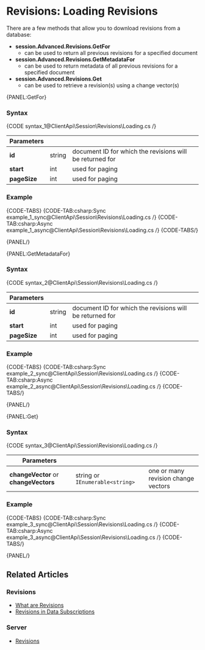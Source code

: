 # Revisions: Loading Revisions

There are a few methods that allow you to download revisions from a database:   

- **session.Advanced.Revisions.GetFor** 
    - can be used to return all previous revisions for a specified document   
- **session.Advanced.Revisions.GetMetadataFor**
    - can be used to return metadata of all previous revisions for a specified document  
- **session.Advanced.Revisions.Get**
    - can be used to retrieve a revision(s) using a change vector(s)  

{PANEL:GetFor}

### Syntax

{CODE syntax_1@ClientApi\Session\Revisions\Loading.cs /}

| Parameters | | |
| ------------- | ------------- | ----- |
| **id** | string | document ID for which the revisions will be returned for |
| **start** | int | used for paging |
| **pageSize** | int | used for paging |

### Example

{CODE-TABS}
{CODE-TAB:csharp:Sync example_1_sync@ClientApi\Session\Revisions\Loading.cs /}
{CODE-TAB:csharp:Async example_1_async@ClientApi\Session\Revisions\Loading.cs /}
{CODE-TABS/}

{PANEL/}

{PANEL:GetMetadataFor}

### Syntax

{CODE syntax_2@ClientApi\Session\Revisions\Loading.cs /}

| Parameters | | |
| ------------- | ------------- | ----- |
| **id** | string | document ID for which the revisions will be returned for |
| **start** | int | used for paging |
| **pageSize** | int | used for paging |

### Example

{CODE-TABS}
{CODE-TAB:csharp:Sync example_2_sync@ClientApi\Session\Revisions\Loading.cs /}
{CODE-TAB:csharp:Async example_2_async@ClientApi\Session\Revisions\Loading.cs /}
{CODE-TABS/}

{PANEL/}

{PANEL:Get}

### Syntax

{CODE syntax_3@ClientApi\Session\Revisions\Loading.cs /}

| Parameters | | |
| ------------- | ------------- | ----- |
| **changeVector** or **changeVectors**| string or `IEnumerable<string>` | one or many revision change vectors |

### Example

{CODE-TABS}
{CODE-TAB:csharp:Sync example_3_sync@ClientApi\Session\Revisions\Loading.cs /}
{CODE-TAB:csharp:Async example_3_async@ClientApi\Session\Revisions\Loading.cs /}
{CODE-TABS/}

{PANEL/}

## Related Articles

### Revisions

- [What are Revisions](../../../client-api/session/revisions/what-are-revisions)
- [Revisions in Data Subscriptions](../../../client-api/data-subscriptions/advanced-topics/subscription-with-revisioning)

### Server

- [Revisions](../../../server/extensions/revisions)
